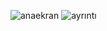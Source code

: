 ![anaekran](https://github.com/sumeyrapolat/CountryAppKotlin/assets/100802277/3f39ee8d-9248-4b0f-bf42-4e68345afac8)
![ayrıntı](https://github.com/sumeyrapolat/CountryAppKotlin/assets/100802277/80567b76-ffeb-45d3-9b84-4aafa53a5564)
